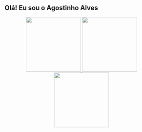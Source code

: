 <h2>Olá! Eu sou o Agostinho Alves</h2>
<div align="center">
  <a href="https://github.com/AgostinhoAlves15">
  <img height="180em" src="https://github-readme-stats.vercel.app/api?username=AgostinhoAlves15&show_icons=true&theme=dark&include_all_commits=true&count_private=true"/>
  <img height="180em" src="https://github-readme-stats.vercel.app/api/top-langs/?username=AgostinhoAlves15&layout=compact&hide=scss,c,processing&langs_count=5&theme=dark"/>
  <img height="180em" src="https://quotes-github-readme.vercel.app/api?type=horizontal&theme=dark"/>
</div>
